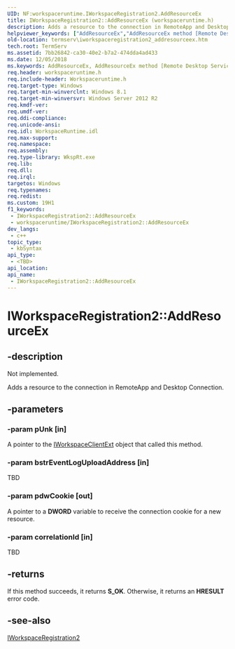 ```yaml
---
UID: NF:workspaceruntime.IWorkspaceRegistration2.AddResourceEx
title: IWorkspaceRegistration2::AddResourceEx (workspaceruntime.h)
description: Adds a resource to the connection in RemoteApp and Desktop Connection.
helpviewer_keywords: ["AddResourceEx","AddResourceEx method [Remote Desktop Services]","AddResourceEx method [Remote Desktop Services]","IWorkspaceRegistration2 interface","AddResourceEx method [Remote Desktop Services]","Workspace object","IWorkspaceRegistration2 interface [Remote Desktop Services]","AddResourceEx method","IWorkspaceRegistration2.AddResourceEx","IWorkspaceRegistration2::AddResourceEx","Workspace object [Remote Desktop Services]","AddResourceEx method","termserv.iworkspaceregistration2_addresourceex","workspaceruntime/IWorkspaceRegistration2::AddResourceEx"]
old-location: termserv\iworkspaceregistration2_addresourceex.htm
tech.root: TermServ
ms.assetid: 7bb26842-ca30-40e2-b7a2-474dda4ad433
ms.date: 12/05/2018
ms.keywords: AddResourceEx, AddResourceEx method [Remote Desktop Services], AddResourceEx method [Remote Desktop Services],IWorkspaceRegistration2 interface, AddResourceEx method [Remote Desktop Services],Workspace object, IWorkspaceRegistration2 interface [Remote Desktop Services],AddResourceEx method, IWorkspaceRegistration2.AddResourceEx, IWorkspaceRegistration2::AddResourceEx, Workspace object [Remote Desktop Services],AddResourceEx method, termserv.iworkspaceregistration2_addresourceex, workspaceruntime/IWorkspaceRegistration2::AddResourceEx
req.header: workspaceruntime.h
req.include-header: Workspaceruntime.h
req.target-type: Windows
req.target-min-winverclnt: Windows 8.1
req.target-min-winversvr: Windows Server 2012 R2
req.kmdf-ver: 
req.umdf-ver: 
req.ddi-compliance: 
req.unicode-ansi: 
req.idl: WorkspaceRuntime.idl
req.max-support: 
req.namespace: 
req.assembly: 
req.type-library: WkspRt.exe
req.lib: 
req.dll: 
req.irql: 
targetos: Windows
req.typenames: 
req.redist: 
ms.custom: 19H1
f1_keywords:
 - IWorkspaceRegistration2::AddResourceEx
 - workspaceruntime/IWorkspaceRegistration2::AddResourceEx
dev_langs:
 - c++
topic_type:
 - kbSyntax
api_type:
 - <TBD>
api_location:
api_name:
 - IWorkspaceRegistration2::AddResourceEx
---
```


# IWorkspaceRegistration2::AddResourceEx


## -description

Not implemented.

Adds a resource to the connection in RemoteApp and Desktop Connection.

## -parameters

### -param pUnk [in]

A pointer to the <a href="/windows/desktop/api/workspaceruntimeclientext/nn-workspaceruntimeclientext-iworkspaceclientext">IWorkspaceClientExt</a> object  that called this method.

### -param bstrEventLogUploadAddress [in]

TBD

### -param pdwCookie [out]

A pointer to a <b>DWORD</b> variable to receive the connection cookie for a new resource.

### -param correlationId [in]

TBD

## -returns

If this method succeeds, it returns <b>S_OK</b>. Otherwise, it returns an <b>HRESULT</b> error code.

## -see-also

<a href="/windows/desktop/api/workspaceruntime/nn-workspaceruntime-iworkspaceregistration2">IWorkspaceRegistration2</a>